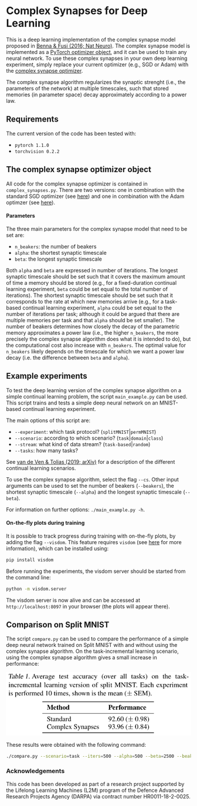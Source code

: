 # Complex Synapses for Deep Learning
This is a deep learning implementation of the complex synapse model proposed in 
[Benna & Fusi (2016; Nat Neuro)](https://www.nature.com/articles/nn.4401).
The complex synapse model is implemented as a [PyTorch optimizer object](https://pytorch.org/docs/stable/optim.html),
and it can be used to train any neural network.
To use these complex synapses in your own deep learning experiment,
simply replace your current optimizer (e.g., SGD or Adam) with the 
[complex synapse optimizer](https://github.com/GMvandeVen/complex-synapses/blob/main/complex_synapses.py).

The complex synapse algorithm regularizes the synaptic strenght (i.e., the parameters of the network)
at multiple timescales, such that stored memories (in parameter space) decay approximately according to a power law.


## Requirements
The current version of the code has been tested with:
* `pytorch 1.1.0`
* `torchvision 0.2.2`


## The complex synapse optimizer object
All code for the complex synapse optimizer is contained in `complex_synapses.py`.
There are two versions: one in combination with the standard SGD optimizer
(see [here](https://github.com/GMvandeVen/complex-synapses/blob/6574bb1854c005cf815189dd0747ff1a703bdb4a/complex_synapses.py#L19))
and one in combination with the Adam optimzer
(see [here](https://github.com/GMvandeVen/complex-synapses/blob/6574bb1854c005cf815189dd0747ff1a703bdb4a/complex_synapses.py#L127)).


#### Parameters
The three main parameters for the complex synapse model that need to be set are:
* `n_beakers`:  the number of beakers
* `alpha`:      the shortest synaptic timescale
* `beta`:       the longest synaptic timescale

Both `alpha` and `beta` are expressed in number of iterations.
The longest synaptic timescale should be set such that it covers the maximum amount of time a memory should be stored
(e.g., for a fixed-duration continual learning experiment, `beta` could be set equal to the total number of iterations).
The shortest synaptic timescale should be set such that it corresponds to the rate at which new memories arrive
(e.g., for a task-based continual learning experiment, `alpha` could be set equal to the number of iterations per task;
although it could be argued that there are multiple memories per task and that `alpha` should be set smaller).
The number of beakers determines how closely the decay of the parametric memory approximates a power law
(i.e., the higher `n_beakers`, the more precisely the complex synapse algorithm does what it is intended to do),
but the computational cost also increase with `n_beakers`. The optimal value for `n_beakers` likely depends on the
timescale for which we want a power law decay (i.e. the difference between `beta` and `alpha`).


## Example experiments
To test the deep learning version of the complex synapse algorithm on a simple continual learning problem,
the script `main_example.py` can be used.
This script trains and tests a simple deep neural network on an MNIST-based continual learning experiment.

The main options of this script are:
* `--experiment`: which task protocol? (`splitMNIST`|`permMNIST`)
* `--scenario`: according to which scenario? (`task`|`domain`|`class`)
* `--stream`: what kind of data stream? (`task-based`|`random`)
* `--tasks`: how many tasks?

See [van de Ven & Tolias (2019; arXiv)](https://arxiv.org/abs/1904.07734)
for a description of the different continual learning scenarios.

To use the complex synapse algorithm, select the flag `--cs`.
Other input arguments can be used to set the number of beakers (`--beakers`), the shortest synaptic timescale (`--alpha`) and
the longest synaptic timescale (`--beta`).

For information on further options: `./main_example.py -h`.


#### On-the-fly plots during training
It is possible to track progress during training with on-the-fly plots, by adding the flag `--visdom`.
This feature requires `visdom`
(see [here](https://github.com/facebookresearch/visdom) for more information), 
which can be installed using:
```bash
pip install visdom
```
Before running the experiments, the visdom server should be started from the command line:
```bash
python -m visdom.server
```
The visdom server is now alive and can be accessed at `http://localhost:8097` in your browser (the plots will appear
there).


## Comparison on Split MNIST
The script `compare.py` can be used to compare the performance of a simple deep neural network trained on 
Split MNIST with and without using the complex synapse algorithm.
On the task-incremental learning scenario,
using the complex synapse algorithm gives a small increase in performance:

![alt text](results_table.png)

These results were obtained with the following command:
```bash
./compare.py --scenario=task --iters=500 --alpha=500 --beta=2500 --beakers=5 --n-seeds=10
```


### Acknowledgements
This code has been developed as part of a research project supported by the Lifelong Learning Machines (L2M) program 
of the Defence Advanced Research Projects Agency (DARPA) via contract number HR0011-18-2-0025.
